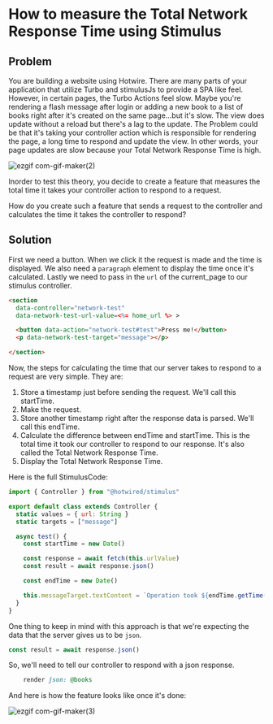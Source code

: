 # How to measure the Total Network Response Time using Stimulus

## Problem
You are building a website using Hotwire. There are many parts of your application that utilize Turbo and stimulusJs to provide a SPA like feel. However, in certain pages, the Turbo Actions feel slow. Maybe you're rendering a flash message after login or adding a new book to a list of books right after it's created on the same page...but it's slow. The view does update without a reload but there's a lag to the update.
The Problem could be that it's taking your controller action which is responsible for rendering the page, a long time to respond and update the view. In other words, your page updates are slow because your Total Network Response Time is high.

![ezgif com-gif-maker(2)](https://user-images.githubusercontent.com/87677429/185598771-c19f8262-2a0c-46fd-a29f-5b8f15fd6364.gif)

Inorder to test this theory, you decide to create a feature that measures the total time it takes your controller action to respond to a request. 

How do you create such a feature that sends a request to the controller and calculates the time it takes the controller to respond?

## Solution
First we need a button. When we click it the request is made and the time is displayed. We also need a `paragraph` element to display the time once it's calculated. Lastly we need to pass in the `url` of the current_page to our stimulus controller.

```html
<section 
  data-controller="network-test"
  data-network-test-url-value=<%= home_url %> >

  <button data-action="network-test#test">Press me!</button>
  <p data-network-test-target="message"></p>

</section>
```

Now, the steps for calculating the time that our server takes to respond to a request are very simple. They are:

1. Store a timestamp just before sending the request. We'll call this startTime.
2. Make the request.
3. Store another timestamp right after the response data is parsed. We'll call this endTime.
4. Calculate the difference between endTime and startTime. This is the total time it took our controller to respond to our response. It's also called the Total Network Response Time.
5. Display the Total Network Response Time.

Here is the full StimulusCode:

```js
import { Controller } from "@hotwired/stimulus"

export default class extends Controller {
  static values = { url: String }
  static targets = ["message"]

  async test() {
    const startTime = new Date()

    const response = await fetch(this.urlValue)
    const result = await response.json()

    const endTime = new Date()

    this.messageTarget.textContent = `Operation took ${endTime.getTime() - startTime.getTime()} msec`
  }
}
```

One thing to keep in mind with this approach is that we're expecting the data that the server gives us to be `json`.

```js
const result = await response.json()
```

So, we'll need to tell our controller to respond with a json response.

```ruby
    render json: @books
```

And here is how the feature looks like once it's done:

![ezgif com-gif-maker(3)](https://user-images.githubusercontent.com/87677429/185729996-1d5bab01-9bea-4e04-ac51-4882164ab986.gif)


